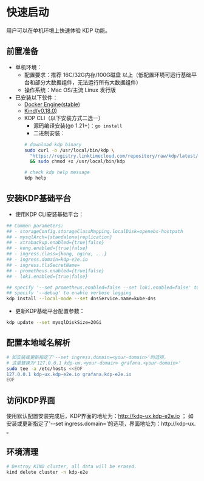 # 快速启动
用户可以在单机环境上快速体验 KDP 功能。

## 前置准备

* 单机环境：
  - 配置要求：推荐 16C/32G内存/100G磁盘 以上（低配置环境可运行基础平台和部分大数据组件，无法运行所有大数据组件）
  - 操作系统：Mac OS/主流 Linux 发行版
* 已安装以下软件：
  - [Docker Engine(stable)](https://docs.docker.com/engine/install/)
  - [Kind(v0.18.0)](https://github.com/kubernetes-sigs/kind/releases/tag/v0.18.0)
  - KDP CLI（以下安装方式二选一）
    - 源码编译安装(go 1.21+)：`go install`
    - 二进制安装：
    ```bash
    # download kdp binary
    sudo curl -o /usr/local/bin/kdp \
      "https://registry.linktimecloud.com/repository/raw/kdp/latest/kdp-$(echo $(uname -s) | tr '[:upper:]' '[:lower:]')-amd64" \
      && sudo chmod +x /usr/local/bin/kdp
    
    # check kdp help message
    kdp help
    ```

## 安装KDP基础平台

* 使用KDP CLI安装基础平台：
```bash
## Common parameters:
## - storageConfig.storageClassMapping.localDisk=openebs-hostpath
## - mysqlArch={standalone|replication}
## - xtrabackup.enabled={true|false}
## - kong.enabled={true|false}
## - ingress.class={kong, nginx, ...}
## - ingress.domain=kdp-e2e.io
## - ingress.tlsSecretName=
## - prometheus.enabled={true|false}
## - loki.enabled={true|false}

## specify '--set prometheus.enabled=false --set loki.enabled=false' to disable prometheus and loki on limited resources environment
## specify '--debug' to enable verbose logging
kdp install --local-mode --set dnsService.name=kube-dns

```

* 更新KDP基础平台配置参数：
```bash
kdp update --set mysqlDiskSize=20Gi

```

## 配置本地域名解析
```bash
# 如安装或更新指定了'--set ingress.domain=<your-domain>'的选项，
# 这里替换为'127.0.0.1 kdp-ux.<your-domain> grafana.<your-domain>'
sudo tee -a /etc/hosts <<EOF
127.0.0.1 kdp-ux.kdp-e2e.io grafana.kdp-e2e.io 
EOF

```

## 访问KDP界面
使用默认配置安装完成后，KDP界面的地址为：http://kdp-ux.kdp-e2e.io ；
如安装或更新指定了'--set ingress.domain=<your-domain>'的选项，界面地址为：http://kdp-ux.<your-domain> 。

## 环境清理
```bash
# Destroy KIND cluster, all data will be erased.
kind delete cluster -n kdp-e2e

```
